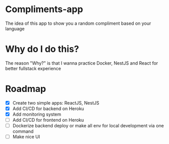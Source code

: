 # Compliments-app

The idea of this app to show you a random compliment based on your language

# Why do I do this?

The reason "Why?" is that I wanna practice Docker, NestJS and React for better fullstack experience

# Roadmap

- [x] Create two simple apps: ReactJS, NestJS
- [x] Add CI/CD for backend on Heroku
- [x] Add monitoring system
- [ ] Add CI/CD for frontend on Heroku
- [ ] Dockerize backend deploy or make all env for local development via one command
- [ ] Make nice UI
